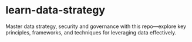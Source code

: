 # learn-data-strategy
Master data strategy, security and governance with this repo—explore key principles, frameworks, and techniques for leveraging data effectively.
